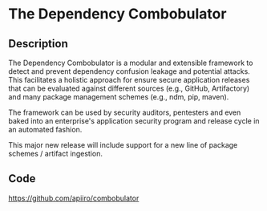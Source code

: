 # The Dependency Combobulator

## Description
The Dependency Combobulator is a modular and extensible framework to detect and prevent dependency confusion leakage and potential attacks. This facilitates a holistic approach for ensure secure application releases that can be evaluated against different sources (e.g., GitHub, Artifactory) and many package management schemes (e.g., ndm, pip, maven).

The framework can be used by security auditors, pentesters and even baked into an enterprise's application security program and release cycle in an automated fashion.

This major new release will include support for a new line of package schemes / artifact ingestion.

## Code
https://github.com/apiiro/combobulator
